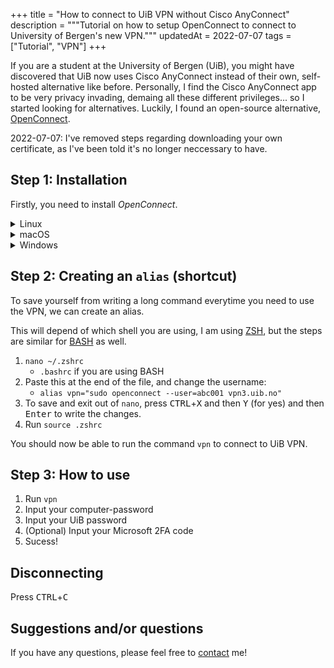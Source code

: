 +++
title = "How to connect to UiB VPN without Cisco AnyConnect" 
description = """Tutorial on how to setup OpenConnect to connect to
University of Bergen's new VPN."""
updatedAt = 2022-07-07
tags = ["Tutorial", "VPN"]
+++

If you are a student at the University of Bergen (UiB), you might have
discovered that UiB now uses Cisco AnyConnect instead of their own, self-hosted
alternative like before. Personally, I find the Cisco AnyConnect app to be very
privacy invading, demaing all these different privileges... so I started looking
for alternatives. Luckily, I found an open-source alternative,
[OpenConnect](https://gitlab.com/openconnect/openconnect).

<aside>
  <p>
    2022-07-07: I've removed steps regarding downloading your own certificate, as I've been told it's no longer neccessary to have.
  </p>
</aside>

## Step 1: Installation

Firstly, you need to install _OpenConnect_.

<details>
  <summary>Linux</summary>

```sh
sudo apt update && sudo apt install openconnect
```

</details>
<details>
  <summary>macOS</summary>

```sh
brew install openconnect
```

</details>
<details>
  <summary>Windows</summary>
    ¯\_(ツ)_/¯

Mabye try to use git-bash or something, I really don't know.

</details>

## Step 2: Creating an `alias` (shortcut)

To save yourself from writing a long command everytime you need to use the VPN,
we can create an alias.

This will depend of which shell you are using, I am using
[ZSH](https://www.zsh.org/), but the steps are similar for
[BASH](https://tiswww.case.edu/php/chet/bash/bashtop.html) as well.

1. `nano ~/.zshrc`
   - `.bashrc` if you are using BASH
2. Paste this at the end of the file, and change the username:
   - `alias vpn="sudo openconnect --user=abc001 vpn3.uib.no"`
3. To save and exit out of `nano`, press <kbd>CTRL</kbd>+<kbd>X</kbd> and then
   <kbd>Y</kbd> (for yes) and then <kbd>Enter</kbd> to write the changes.
4. Run `source .zshrc`

You should now be able to run the command `vpn` to connect to UiB VPN.

## Step 3: How to use

1. Run `vpn`
2. Input your computer-password
3. Input your UiB password
4. (Optional) Input your Microsoft 2FA code
5. Sucess!

## Disconnecting

Press <kbd>CTRL</kbd>+<kbd>C</kbd>

## Suggestions and/or questions

If you have any questions, please feel free to [contact](/contact) me!
